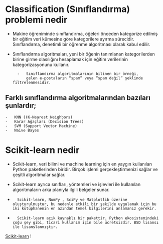 # Classification (Sınıflandırma) problemi nedir

* Makine öğreniminde sınıflandırma, öğeleri önceden kategorize edilmiş bir eğitim veri kümesine göre kategorilere ayırma sürecidir. Sınıflandırma, denetimli bir öğrenme algoritması olarak kabul edilir.

* Sınıflandırma algoritmaları, yeni bir öğenin tanımlanan kategorilerden birine girme olasılığını hesaplamak için eğitim verilerinin kategorizasyonunu kullanır.

        -   Sınıflandırma algoritmalarının bilinen bir örneği, 
            gelen e-postaların “spam” veya “spam değil” şeklinde filtrelenmesidir.

## Farklı sınıflandırma algoritmalarından bazıları şunlardır;
    -   KNN ((K-Nearest Neighbors)
    -   Karar Ağaçları (Decision Trees)
    -   SVM (Support Vector Machine)
    -   Naive Bayes

# Scikit-learn nedir

* Scikit-learn, veri bilimi ve machine learning için en yaygın kullanılan Python paketlerinden biridir. Birçok işlemi gerçekleştirmenizi sağlar ve çeşitli algoritmalar sağlar. 
* Scikit-learn ayrıca sınıfları, yöntemleri ve işlevleri ile kullanılan algoritmaların arka planıyla ilgili belgeler sunar.

*       Scikit-learn, NumPy , SciPy ve Matplotlib üzerine oluşturulmuştur, bu nedenle etkili bir şekilde uygulamak için bu iki kütüphanenin en azından temel bilgilerini anlamanız gerekir.

*       Scikit-learn açık kaynaklı bir pakettir. Python ekosistemindeki çoğu şey gibi, ticari kullanım için bile ücretsizdir. BSD lisansı ile lisanslanmıştır.

 [Scikit-learn](https://scikit-learn.org/stable/) !
